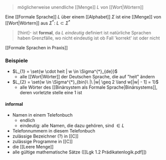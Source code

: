 > möglicherweise unendliche [[Menge]] $L$ von [[Wort|Wörtern]]

Eine [[Formale Sprache]] $L$ über einem [[Alphabet]] $\Sigma$ ist eine [[Menge]] von [[Wort|Wörtern]] aus $\Sigma^{*}:\ L \subset \Sigma^{*}$ 



> [!hint]- ist **formal**, da $L$ _eindeutig_ definiert ist
> natürliche Sprachen haben Grenzfälle, wo nicht eindeutig ist ob Fall 'korrekt' ist oder nicht

[[Formale Sprachen in Praxis]]
### Beispiele
- $L_{1} = \set{w \cdot heit | w \in \Sigma^{*}_{de}}$
	- alle [[Wort|Wörter]] der Deutschen Sprache, die auf "heit" ändern
- $L_{2} = \set{w \in \Sigma^{*}_{bin}\ |\ |w| \geq 2 \land w[|w| - 1] = 1}$ 
	- alle Wörter des [[Binärsystem als Formale Sprache|Binärsystems]], deren vorletzte stelle eine $1$ ist


#### informal
- Namen in einem Telefonbuch
	- endlich
	- eindeutig: alle Namen, die dazu gehören, sind $\in L$
- Telefonnummern in diesem Telefonbuch
- zulässige Bezeichner (?) in [[C]]
- zulässige Programme in [[C]]
- die [[Leere Menge]]
- alle gültige mathematische Sätze ([[Lgk 1.2 Prädikatenlogik.pdf]])

